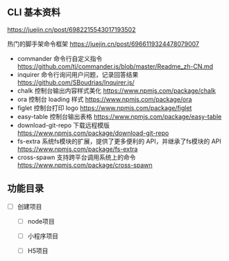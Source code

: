 ## CLI 基本资料
https://juejin.cn/post/6982215543017193502

热门的脚手架命令框架
https://juejin.cn/post/6966119324478079007

- commander 命令行自定义指令 https://github.com/tj/commander.js/blob/master/Readme_zh-CN.md
- inquirer 命令行询问用户问题，记录回答结果 https://github.com/SBoudrias/Inquirer.js/
- chalk 控制台输出内容样式美化 https://www.npmjs.com/package/chalk
- ora 控制台 loading 样式 https://www.npmjs.com/package/ora
- figlet 控制台打印 logo https://www.npmjs.com/package/figlet
- easy-table 控制台输出表格 https://www.npmjs.com/package/easy-table
- download-git-repo 下载远程模版  https://www.npmjs.com/package/download-git-repo
- fs-extra 系统fs模块的扩展，提供了更多便利的 API，并继承了fs模块的 API https://www.npmjs.com/package/fs-extra
- cross-spawn  支持跨平台调用系统上的命令 https://www.npmjs.com/package/cross-spawn


## 功能目录

- [ ] 创建项目
  - [ ] node项目
  - [ ] 小程序项目
  - [ ] H5项目


